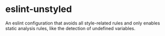 # eslint-unstyled

An eslint configuration that avoids all style-related rules and only enables
static analysis rules, like the detection of undefined variables.

